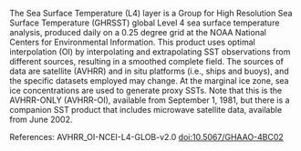The Sea Surface Temperature (L4) layer is a Group for High Resolution Sea Surface Temperature (GHRSST) global Level 4 sea surface temperature analysis, produced daily on a 0.25 degree grid at the NOAA National Centers for Environmental Information. This product uses optimal interpolation (OI) by interpolating and extrapolating SST observations from different sources, resulting in a smoothed complete field. The sources of data are satellite (AVHRR) and in situ platforms (i.e., ships and buoys), and the specific datasets employed may change. At the marginal ice zone, sea ice concentrations are used to generate proxy SSTs. Note that this is the AVHRR-ONLY (AVHRR-OI), available from September 1, 1981, but there is a companion SST product that includes microwave satellite data, available from June 2002.

References: AVHRR_OI-NCEI-L4-GLOB-v2.0 [doi:10.5067/GHAAO-4BC02](https://doi.org/10.5067/GHAAO-4BC02)
